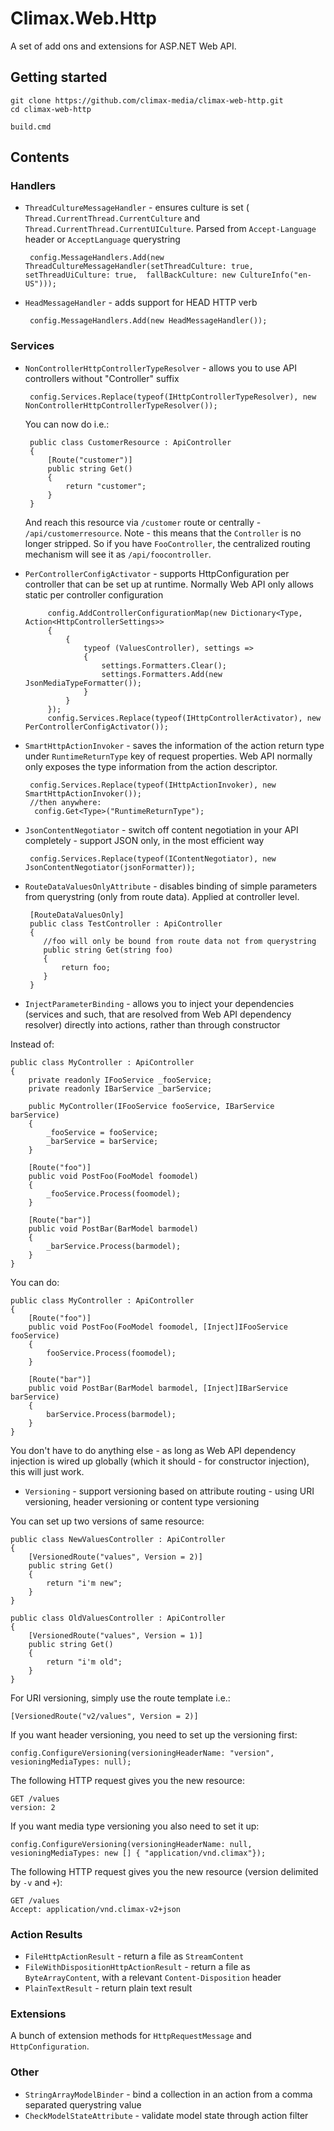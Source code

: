 # Climax.Web.Http

A set of add ons and extensions for ASP.NET Web API.

## Getting started

    git clone https://github.com/climax-media/climax-web-http.git
    cd climax-web-http

    build.cmd

## Contents

### Handlers

 - `ThreadCultureMessageHandler` - ensures culture is set (` Thread.CurrentThread.CurrentCulture` and `Thread.CurrentThread.CurrentUICulture`. Parsed from `Accept-Language` header or `AcceptLanguage` querystring
 
        config.MessageHandlers.Add(new ThreadCultureMessageHandler(setThreadCulture: true, setThreadUiCulture: true,  fallBackCulture: new CultureInfo("en-US")));
 
 - `HeadMessageHandler` - adds support for HEAD HTTP verb
 
        config.MessageHandlers.Add(new HeadMessageHandler());
 
### Services

 - `NonControllerHttpControllerTypeResolver` - allows you to use API controllers without "Controller" suffix
 
        config.Services.Replace(typeof(IHttpControllerTypeResolver), new NonControllerHttpControllerTypeResolver());
 
    You can now do i.e.:
    
        public class CustomerResource : ApiController
        {
            [Route("customer")]
            public string Get()
            {
                return "customer";
            }
        }
    
    And reach this resource via `/customer` route or centrally - `/api/customerresource`.
    Note - this means that the `Controller` is no longer stripped. So if you have `FooController`, the centralized routing mechanism will see it as `/api/foocontroller`.
 
 - `PerControllerConfigActivator` - supports HttpConfiguration per controller that can be set up at runtime. Normally Web API only allows static per controller configuration
 
            config.AddControllerConfigurationMap(new Dictionary<Type, Action<HttpControllerSettings>>
            {
                {
                    typeof (ValuesController), settings =>
                    {
                        settings.Formatters.Clear();
                        settings.Formatters.Add(new JsonMediaTypeFormatter());
                    }
                }
            });
            config.Services.Replace(typeof(IHttpControllerActivator), new PerControllerConfigActivator());
 
 - `SmartHttpActionInvoker` - saves the information of the action return type under `RuntimeReturnType` key of request properties. Web API normally only exposes the type information from the action descriptor.
 
        config.Services.Replace(typeof(IHttpActionInvoker), new SmartHttpActionInvoker());
        //then anywhere:
         config.Get<Type>("RuntimeReturnType");
 
 - `JsonContentNegotiator` - switch off content negotiation in your API completely - support JSON only, in the most efficient way
 
        config.Services.Replace(typeof(IContentNegotiator), new JsonContentNegotiator(jsonFormatter));
 
 - `RouteDataValuesOnlyAttribute` - disables binding of simple parameters from querystring (only from route data). Applied at controller level.
 
        [RouteDataValuesOnly]
        public class TestController : ApiController
        {
           //foo will only be bound from route data not from querystring
           public string Get(string foo)
           {
               return foo;
           }
        }
 
 - `InjectParameterBinding` - allows you to inject your dependencies (services and such, that are resolved from Web API dependency resolver) directly into actions, rather than through constructor

Instead of:
    
    public class MyController : ApiController
    {
        private readonly IFooService _fooService;
        private readonly IBarService _barService;

        public MyController(IFooService fooService, IBarService barService)
        {
            _fooService = fooService;
            _barService = barService;
        }

        [Route("foo")]
        public void PostFoo(FooModel foomodel)
        {
            _fooService.Process(foomodel);
        }

        [Route("bar")]
        public void PostBar(BarModel barmodel)
        {
            _barService.Process(barmodel);
        }
    }
    
You can do:

    public class MyController : ApiController
    {
        [Route("foo")]
        public void PostFoo(FooModel foomodel, [Inject]IFooService fooService)
        {
            fooService.Process(foomodel);
        }

        [Route("bar")]
        public void PostBar(BarModel barmodel, [Inject]IBarService barService)
        {
            barService.Process(barmodel);
        }
    }

You don't have to do anything else - as long as Web API dependency injection is wired up globally (which it should - for constructor injection), this will just work.

 - `Versioning` - support versioning based on attribute routing - using URI versioning, header versioning or content type versioning
 
 You can set up two versions of same resource:
 
    public class NewValuesController : ApiController
    {
        [VersionedRoute("values", Version = 2)]
        public string Get()
        {
            return "i'm new";
        }
    }

    public class OldValuesController : ApiController
    {
        [VersionedRoute("values", Version = 1)]
        public string Get()
        {
            return "i'm old";
        }
    }
 
 For URI versioning, simply use the route template i.e.:
 
    [VersionedRoute("v2/values", Version = 2)]
 
 If you want header versioning, you need to set up the versioning first:
    
    config.ConfigureVersioning(versioningHeaderName: "version", vesioningMediaTypes: null);

 The following HTTP request gives you the new resource:
 
    GET /values
    version: 2
    
 If you want media type versioning you also need to set it up:
 
    config.ConfigureVersioning(versioningHeaderName: null, vesioningMediaTypes: new [] { "application/vnd.climax"});
 
 The following HTTP request gives you the new resource (version delimited by `-v` and `+`):
 
    GET /values
    Accept: application/vnd.climax-v2+json
    
 
### Action Results
 
 - `FileHttpActionResult` - return a file as `StreamContent`
 - `FileWithDispositionHttpActionResult` - return a file as `ByteArrayContent`, with a relevant `Content-Disposition` header
 - `PlainTextResult` - return plain text result
 
### Extensions
 
A bunch of extension methods for `HttpRequestMessage` and `HttpConfiguration`.

### Other

 - `StringArrayModelBinder` - bind a collection in an action from a comma separated querystring value
 - `CheckModelStateAttribute` - validate model state through action filter
